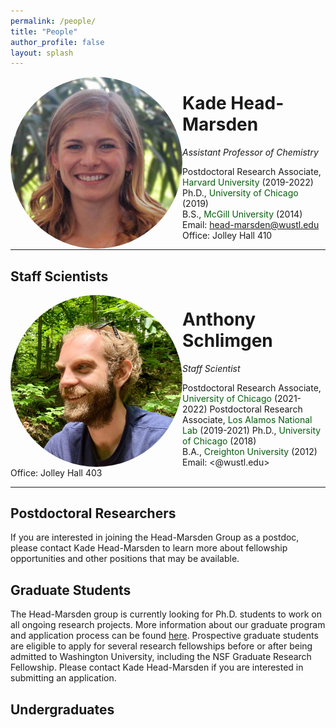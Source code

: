 ```yaml
---
permalink: /people/
title: "People"
author_profile: false
layout: splash
---
```

  

<img src="/assets/images/KHM.jpg" style = "object-fit: cover;                                 
  width: 275px;
  height: 275px;
  object-position: center 40%;
  float:left; border-radius:50%;">


# Kade Head-Marsden  
*Assistant Professor of Chemistry*

Postdoctoral Research Associate, <span style="color: #075c0d;">Harvard University</span> (2019-2022)  
Ph.D., <span style="color: #075c0d;">University of Chicago</span> (2019)  
B.S., <span style="color: #075c0d;">McGill University</span> (2014)  
Email: <head-marsden@wustl.edu>  
Office: Jolley Hall 410  

***

## Staff Scientists

<img src="/assets/images/AWS.jpeg" style = "object-fit: cover;
  width: 275px;
  height: 275px;
  object-position: center 30%;
  float:left; border-radius:50%;">
# Anthony Schlimgen
*Staff Scientist*

Postdoctoral Research Associate, <span style="color: #075c0d;">University of Chicago</span> (2021-2022) 
Postdoctoral Research Associate, <span style="color: #075c0d;">Los Alamos National Lab</span> (2019-2021)
Ph.D., <span style="color: #075c0d;">University of Chicago</span> (2018)  
B.A., <span style="color: #075c0d;">Creighton University</span> (2012)  
Email: <@wustl.edu>  
Office: Jolley Hall 403

***

## Postdoctoral Researchers

If you are interested in joining the Head-Marsden Group as a postdoc, please contact Kade Head-Marsden to learn more about fellowship opportunities and other positions that may be available. 

## Graduate Students

The Head-Marsden group is currently looking for Ph.D. students to work on all ongoing research projects. More information about our graduate program and application process can be found <a href="https://chemistry.wustl.edu/graduate">here</a>. Prospective graduate students are eligible to apply for several research fellowships before or after being admitted to Washington University, including the NSF Graduate Research Fellowship. Please contact Kade Head-Marsden if you are interested in submitting an application.

## Undergraduates

